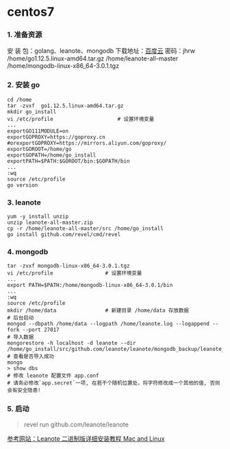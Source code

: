 # centos7
### 1. 准备资源
安  装  包：golang、leanote、mongodb
下载地址：[百度云](https://pan.baidu.com/s/1moX0eGbL17qG4KEHpZUBPA)   密码：jhrw
/home/go1.12.5.linux-amd64.tar.gz
/home/leanote-all-master
/home/mongodb-linux-x86_64-3.0.1.tgz
### 2. 安装 go
```shell
cd /home
tar -zvxf  go1.12.5.linux-amd64.tar.gz
mkdir go_install
vi /etc/profile						# 设置环境变量
...
exportGO111MODULE=on
exportGOPROXY=https://goproxy.cn
#orexportGOPROXY=https://mirrors.aliyun.com/goproxy/
exportGOROOT=/home/go
exportGOPATH=/home/go_install
exportPATH=$PATH:$GOROOT/bin:$GOPATH/bin
...
:wq
source /etc/profile
go version
```
### 3. leanote
```shell
yum -y install unzip
unzip leanote-all-master.zip
cp -r /home/leanote-all-master/src /home/go_install
go install github.com/revel/cmd/revel
```
### 4. mongodb
```shell
tar -zvxf mongodb-linux-x86_64-3.0.1.tgz
vi /etc/profile					# 设置环境变量
...
export PATH=$PATH:/home/mongodb-linux-x86_64-3.0.1/bin
...
:wq
source /etc/profile
mkdir /home/data				# 新建目录 /home/data 存放数据
# 后台启动
mongod --dbpath /home/data --logpath /home/leanote.log --logappend --fork --port 27017
# 导入数据
mongorestore -h localhost -d leanote --dir /home/go_install/src/github.com/leanote/leanote/mongodb_backup/leanote_install_data 
# 查看是否导入成功
mongo
> show dbs
# 修改 leanote 配置文件 app.conf
# 请务必修改`app.secret`一项, 在若干个随机位置处，将字符修改成一个其他的值, 否则会有安全隐患!
```
### 5. 启动
> revel run github.com/leanote/leanote

[参考网站：Leanote 二进制版详细安装教程 Mac and Linux](https://github.com/leanote/leanote/wiki/Leanote-二进制版详细安装教程----Mac-and-Linux) 